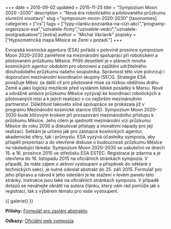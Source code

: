 +++
date = 2015-09-02
updated = 2015-11-25
title = "Sympozium Moon 2020 –2030"
description = "Nová éra robotického a pilotovaného průzkumu sluneční soustavy"
slug ="sympozium-moon-2020-2030"
[taxonomies]
categories = ["cs"]
tags = ["typy-clanku-pozvanka-na-cizi-akci","programy-organizace-esa","uzivatele-firmy","uzivatele-vedci","uzivatele-postgradualove"]
[extra]
author = "Michal Václavík"
popisky = ["Hypsometrická mapa Měsíce se Zemí v pozadí."]
+++

Evropská kosmická agentura (ESA) pořádá v polovině prosince sympozium Moon 2020–2030 zaměřené na mezinárodní spolupráci při robotickém a pilotovaném průzkumu Měsíce. Příští desetiletí je v plánech mnoha kosmických agentur obdobím pro obnovení a zajištění udržitelného dlouhodobého průzkumu našeho souputníka. Správnost této vize potvrzují i doporučení mezinárodní koordinační skupiny ISECG. Strategie ESA považuje Měsíc za další cíl pro pilotované mise za nízkou oběžnou dráhu Země a jako logický mezikrok před vysláním lidské posádky k Marsu. Nové a odvážné ambice průzkumu Měsíce vyzývají ke koordinaci robotických a pilotovaných misí a k jejich realizaci v co nejširším mezinárodním partnerství. Důležitost takovéto silné spolupráce se prokázala již v programu Mezinárodní kosmické stanice (ISS). Sympozium Moon 2020–2030 bude klíčovým krokem při prosazování mezinárodního přístupu k průzkumu Měsíce. Jeho cílem je sjednotit mezinárodní vizi průzkumu Měsíce do roku 2030 a diskutovat přístupy a inovativní nápady pro její realizaci. Setkání je určeno jak pro zástupce kosmických agentur, akademické sféry, tak i průmyslu. ESA vyzývá účastníky sympozia, aby přispěli prezentací a do otevřené diskuse o budoucnosti průzkumu Měsíce na následující témata: Sympozium Moon 2020–2030 se uskuteční ve dnech 15. a 16. prosince 2015 ve středisku ESA ESTEC. Registrace je zdarma a je otevřena do 16. listopadu 2015 na oficiálních stránkách sympozia. V případě, že máte zájem o aktivní vystoupení a příspěvek do některé z technických sekcí, je nutné odeslat abstrakt do 25. září 2015. Formulář pro jeho přípravu a návod k jeho odeslání je ke stažení v levém panelu této stránky. Instrukce jsou také na oficiálních stránkách sympozia. V případě dotazů se neváhejte obrátit na autora článku, který vám rád pomůže jak s registrací, tak s výběrem tématu pro vaše vystoupení.

{{ galerie() }}

**Přílohy:**
[Formulář pro zaslání abstraktu]

[Formulář pro zaslání abstraktu]: n26_abstract_template_moon_2020-2030.doc

**Odkazy:**
[Oficiální web sympozia]

[Oficiální web sympozia]: http://spaceflight.esa.int/humanrobotics/
